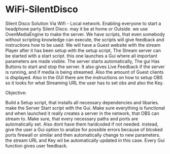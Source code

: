 # WiFi-SilentDisco

Silent Disco Solution Via Wifi - Local network. Enabling everyone to start a headphone party Silent Disco. may it be at home or Outside.
we use OvenMediaEngine to make the server.
We have scripts, that even somebody without scripting knowledge can execute, the scripts will give feedback and instructions how to be used.
We will have a Guest website with the stream Player 
after it has been setup with the setup script, The Stream server can be started with a start script. this one launches a Gui where all important parameters are made visible. The server starts automatically, The gui Has Buttons to start and stop the server. It also gives Live Feedback if the server is running, and if media is being streamed. Also the amount of Guest clients is displayed.
Also in the GUI there are the instructions on how to setup OBS so it looks for what Streaming URL the user has to set obs and also the Key.








Objective:

Build a Setup script, that installs all necessary dependencies and libaries.
make the Server Start script with the Gui. Make sure everything is functional and when launched it really creates a server in the network, that OBS can stream to.
Make sure, that every necessary paths and ports are automatically set. Also dont have them hardcoded if not needed. instead, give the user a Gui option to analize for possible errors because of blcoked ports firewall or similar and then automatically change to new parameters. the stream URL and Key wil be automatically updated in this case.
Every Gui function gives user feedback.
